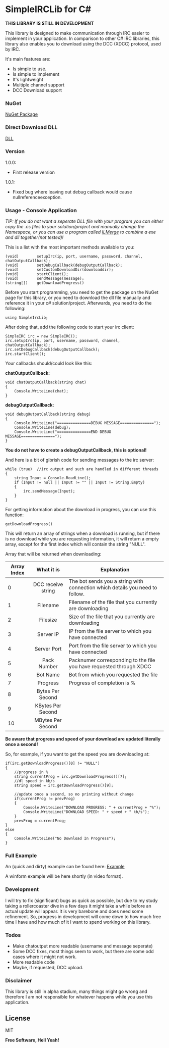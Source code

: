 # SimpleIRCLib for C#
**THIS LIBRARY IS STILL IN DEVELOPMENT**

This library is designed to make communication through IRC easier to implement in your application. In comparison to other C# IRC libraries, this library also enables you to download using the DCC (XDCC) protocol, used by IRC. 

It's main features are:

  - Is simple to use.
  - Is simple to implement
  - It's lightweight
  - Multiple channel support
  - DCC Download support

### NuGet
[NuGet Package](https://www.nuget.org/packages/SimpleIRCLib/1.0.0)

### Direct Download DLL
[DLL](https://github.com/EldinZenderink/SimpleIRCLib/raw/master/SimpleIRCLib/bin/Debug/SimpleIRCLib.dll)

### Version
1.0.0:
- First release version

1.0.1:
- Fixed bug where leaving out debug callback would cause nullreferenceexception. 
### Usage - Console Application

*TIP: If you do not want a seperate DLL file with your program you can either copy the .cs files to your solution/project and manually change the Namespace, or you can use a program called [ILMerge](https://www.microsoft.com/en-us/download/details.aspx?id=17630) to combine a exe and dll together(not tested)!*

This is a list with the most important methods available to you:

    (void)        setupIrc(ip, port, username, password, channel, chatOutputCallback);
    (void)        setDebugCallback(debugOutputCallback);
    (void)        setCustomDownloadDir(downloaddir);    
    (void)        startClient();
    (void)        sendMessage(message);
    (string[])    getDownloadProgress() 


Before you start programming, you need to get the package on the NuGet page for this library, or you need to download the dll file manually and reference it in your c# solution/project. Afterwards, you need to do the following:

`using SimpleIrcLib;`

After doing that, add the following code to start your irc client:

    SimpleIRC irc = new SimpleIRC();
    irc.setupIrc(ip, port, username, password, channel, chatOutputCallback);
    irc.setDebugCallback(debugOutputCallback);
    irc.startClient();
    
Your callbacks should/could look like this:

**chatOutputCallback:**

    void chatOutputCallback(string chat)
    {
        Console.WriteLine(chat);
    }


**debugOutputCallback:**

    void debugOutputCallback(string debug)
    {
        Console.WriteLine("===============DEBUG MESSAGE===============");
        Console.WriteLine(debug);
        Console.WriteLine("===============END DEBUG MESSAGE===============");
    }
    
**You do not have to create a debugOutputCallback, this is optional!**

And here is a bit of gibrish code for sending messages to the irc server:
    
    while (true)  //irc output and such are handled in different threads
    {
        string Input = Console.ReadLine();
        if (Input != null || Input != "" || Input != String.Empty)
        {
            irc.sendMessage(Input);
        }
    }


For getting information about the download in progress, you can use this function:

`getDownloadProgress()`

This will return an array of strings when a download is running, but if there is no download while you are requesting information, it will return a empty array, except for the first index which will contain the string "NULL".

Array that will be returned when downloading:

| Array Index   | What it is    | Explanation |
| ------------- |:-------------:| ----- |
| 0             | DCC receive string     | The bot sends you a string with connection which details you need to follow.|
| 1             | Filename               | Filename of the file that you currently are downloading |
| 2             | Filesize               | Size of the file that you currently  are downloading|
| 3             | Server IP              | IP from the file server to which you have connected  |
| 4             | Server Port            | Port from the file server to which you have connected |
| 5             | Pack Number            | Packnumer corresponding to the file you have requested through XDCC|
| 6             | Bot Name               | Bot from which you requested the file |
| 7             | Progress               | Progress of completion is %  |
| 8             | Bytes Per Second       | |
| 9             | KBytes Per Second      | |
| 10            | MBytes Per Second      | |

**Be aware that progress and speed of your download are updated literally once a second!**

So, for example, if you want to get the speed you are downloading at:

    if(irc.getDownloadProgress()[0] != "NULL")
    {
        //progress in %
        string currentProg = irc.getDownloadProgress()[7];
        //dl speed in kb/s
        string speed = irc.getDownloadProgress()[9]; 
        
        //update once a second, so no printing without change
        if(currentProg != prevProg) 
        {
            Console.WriteLine("DOWNLOAD PROGRESS: " + currentProg + "%");
            Console.WriteLine("DOWNLOAD SPEED: " + speed + " kb/s");
        }
        prevProg = currentProg;
    } 
    else 
    {
        Console.WriteLine("No Download In Progress");
    }


### Full Example
An (quick and dirty) example can be found here: 
[Example](https://github.com/EldinZenderink/SimpleIRCLib/blob/master/IrcLibTest/Program.cs)

A winform example will be here shortly (in video format).

### Development
I will try to fix (significant) bugs as quick as possible, but due to my study taking a rollercoaster dive in a few days it might take a while before an actual update will appear. It is very barebone and does need some refinement. So, progress in development will come down to how much free time I have and how much of it I want to spend working on this library.

### Todos

- Make chatoutput more readable (username and message seperate)
- Some DCC fixes, most things seem to work, but there are some odd cases where it might not work.
- More readable code
- Maybe, if requested, DCC upload. 


### Disclaimer
This library is still in alpha stadium, many things might go wrong and therefore I am not 
responsible for whatever happens while you use this application.

License
----

MIT


**Free Software, Hell Yeah!**

